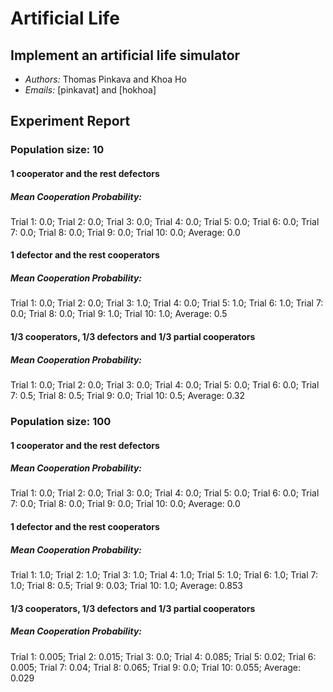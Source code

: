 # Artificial Life

## Implement an artificial life simulator

* *Authors:* Thomas Pinkava and Khoa Ho
* *Emails:* [pinkavat] and [hokhoa]

## Experiment Report
### Population size: 10
#### 1 cooperator and the rest defectors
##### Mean Cooperation Probability:
Trial 1:  0.0;
Trial 2:  0.0;
Trial 3:  0.0;
Trial 4:  0.0;
Trial 5:  0.0;
Trial 6:  0.0;
Trial 7:  0.0;
Trial 8:  0.0;
Trial 9:  0.0;
Trial 10: 0.0;
Average:  0.0

#### 1 defector and the rest cooperators
##### Mean Cooperation Probability:
Trial 1:  0.0;
Trial 2:  0.0;
Trial 3:  1.0;
Trial 4:  0.0;
Trial 5:  1.0;
Trial 6:  1.0;
Trial 7:  0.0;
Trial 8:  0.0;
Trial 9:  1.0;
Trial 10: 1.0;
Average:  0.5

#### 1/3 cooperators, 1/3 defectors and 1/3 partial cooperators
##### Mean Cooperation Probability:
Trial 1:  0.0;
Trial 2:  0.0;
Trial 3:  0.0;
Trial 4:  0.0;
Trial 5:  0.0;
Trial 6:  0.0;
Trial 7:  0.5;
Trial 8:  0.5;
Trial 9:  0.0;
Trial 10: 0.5;
Average:  0.32


### Population size: 100
#### 1 cooperator and the rest defectors
##### Mean Cooperation Probability:
Trial 1:  0.0;
Trial 2:  0.0;
Trial 3:  0.0;
Trial 4:  0.0;
Trial 5:  0.0;
Trial 6:  0.0;
Trial 7:  0.0;
Trial 8:  0.0;
Trial 9:  0.0;
Trial 10: 0.0;
Average:  0.0

#### 1 defector and the rest cooperators
##### Mean Cooperation Probability:
Trial 1:  1.0;
Trial 2:  1.0;
Trial 3:  1.0;
Trial 4:  1.0;
Trial 5:  1.0;
Trial 6:  1.0;
Trial 7:  1.0;
Trial 8:  0.5;
Trial 9:  0.03;
Trial 10: 1.0;
Average:  0.853

#### 1/3 cooperators, 1/3 defectors and 1/3 partial cooperators
##### Mean Cooperation Probability:
Trial 1:  0.005;
Trial 2:  0.015;
Trial 3:  0.0;
Trial 4:  0.085;
Trial 5:  0.02;
Trial 6:  0.005;
Trial 7:  0.04;
Trial 8:  0.065;
Trial 9:  0.0;
Trial 10: 0.055;
Average:  0.029

